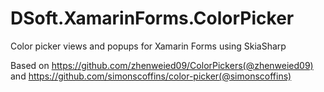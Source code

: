 # DSoft.XamarinForms.ColorPicker
Color picker views and popups for Xamarin Forms using SkiaSharp

Based on https://github.com/zhenweied09/ColorPickers(@zhenweied09)  and https://github.com/simonscoffins/color-picker(@simonscoffins)

